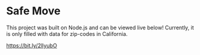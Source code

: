 # Safe Move
This project was built on Node.js and can be viewed live below!
Currently, it is only filled with data for zip-codes in California.

https://bit.ly/2lIyubO

